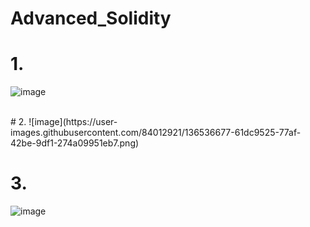 # Advanced_Solidity


# 1. 
![image](https://user-images.githubusercontent.com/84012921/136536642-4d6d04fe-8720-4c18-b4d8-5767fae10176.png)

<br>
# 2. 
![image](https://user-images.githubusercontent.com/84012921/136536677-61dc9525-77af-42be-9df1-274a09951eb7.png)

# 3.
 ![image](https://user-images.githubusercontent.com/84012921/136536714-94dfec6e-78c9-41a3-96ed-937f036d9d20.png)
